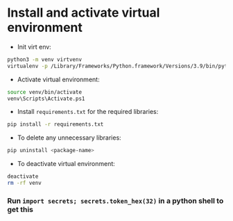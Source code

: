 # Install and activate virtual environment
- Init virt env:
```bash
python3 -m venv virtvenv
virtualenv -p /Library/Frameworks/Python.framework/Versions/3.9/bin/python3.9 venv
```
- Activate virtual environment:
```bash
source venv/bin/activate
venv\Scripts\Activate.ps1
```
- Install `requirements.txt` for the required libraries:
```bash
pip install -r requirements.txt
```
- To delete any unnecessary libraries:
```bash
pip uninstall <package-name>
```
- To deactivate virtual environment:
```bash
deactivate
rm -rf venv
```

### Run `import secrets; secrets.token_hex(32)` in a python shell to get this